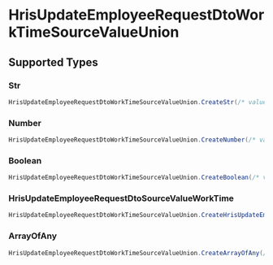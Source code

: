 # HrisUpdateEmployeeRequestDtoWorkTimeSourceValueUnion


## Supported Types

### Str

```csharp
HrisUpdateEmployeeRequestDtoWorkTimeSourceValueUnion.CreateStr(/* values here */);
```

### Number

```csharp
HrisUpdateEmployeeRequestDtoWorkTimeSourceValueUnion.CreateNumber(/* values here */);
```

### Boolean

```csharp
HrisUpdateEmployeeRequestDtoWorkTimeSourceValueUnion.CreateBoolean(/* values here */);
```

### HrisUpdateEmployeeRequestDtoSourceValueWorkTime

```csharp
HrisUpdateEmployeeRequestDtoWorkTimeSourceValueUnion.CreateHrisUpdateEmployeeRequestDtoSourceValueWorkTime(/* values here */);
```

### ArrayOfAny

```csharp
HrisUpdateEmployeeRequestDtoWorkTimeSourceValueUnion.CreateArrayOfAny(/* values here */);
```
